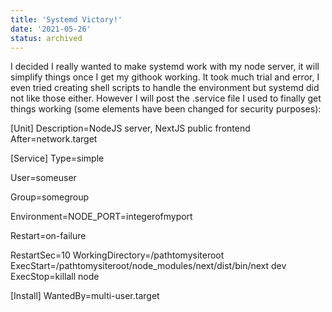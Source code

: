 ```yaml
---
title: 'Systemd Victory!'
date: '2021-05-26'
status: archived
---
```

I decided I really wanted to make systemd work with my node server, it will simplify things once I get my githook working. It took much trial and error, I even tried creating shell scripts to handle the environment but systemd did not like those either. However I will post the .service file I used to finally get things working (some elements have been changed for security purposes):

[Unit]
Description=NodeJS server, NextJS public frontend
After=network.target


[Service]
Type=simple

User=someuser

Group=somegroup

Environment=NODE_PORT=integerofmyport

Restart=on-failure

RestartSec=10
WorkingDirectory=/pathtomysiteroot
ExecStart=/pathtomysiteroot/node_modules/next/dist/bin/next dev
ExecStop=killall node

[Install]
WantedBy=multi-user.target
